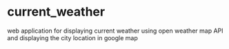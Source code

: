 # current_weather
web application for displaying current weather using open weather map API and displaying the city location in google map 
